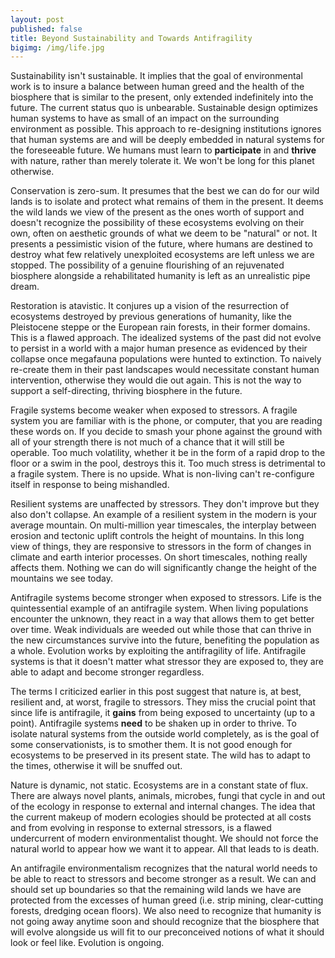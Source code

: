 ```yaml
---
layout: post
published: false
title: Beyond Sustainability and Towards Antifragility
bigimg: /img/life.jpg
---
```

Sustainability isn't sustainable. It implies that the goal of environmental work is to insure a balance between human greed and the health of the biosphere that is similar to the present, only extended indefinitely into the future. The current status quo is unbearable. Sustainable design optimizes human systems to have as small of an impact on the surrounding environment as possible. This approach to re-designing institutions ignores that human systems are and will be deeply embedded in natural systems for the foreseeable future. We humans must learn to __participate__ in and __thrive__ with nature, rather than merely tolerate it. We won't be long for this planet otherwise. 

Conservation is zero-sum. It presumes that the best we can do for our wild lands is to isolate and protect what remains of them in the present. It deems the wild lands we view of the present as the ones worth of support and doesn't recognize the possibility of these ecosystems evolving on their own, often on aesthetic grounds of what we deem to be "natural" or not.  It presents a pessimistic vision of the future, where humans are destined to destroy what few relatively unexploited ecosystems are left unless we are stopped. The possibility of a genuine flourishing of an rejuvenated biosphere alongside a rehabilitated humanity is left as an unrealistic pipe dream.

Restoration is atavistic. It conjures up a vision of the resurrection of ecosystems destroyed by previous generations of humanity, like the Pleistocene steppe or the European rain forests, in their former domains. This is a flawed approach. The idealized systems of the past did not evolve to persist in a world with a major human presence as evidenced by their collapse once megafauna populations were hunted to extinction. To naively re-create them in their past landscapes would necessitate constant human intervention, otherwise they would die out again. This is not the way to support a self-directing, thriving biosphere in the future. 

Fragile systems become weaker when exposed to stressors. A fragile system you are familiar with is the phone, or computer, that you are reading these words on. If you decide to smash your phone against the ground with all of your strength there is not much of a chance that it will still be operable. Too much volatility, whether it be in the form of a rapid drop to the floor or a swim in the pool, destroys this it. Too much stress is detrimental to a fragile system. There is no upside. What is non-living can't re-configure itself in response to being mishandled.

Resilient systems are unaffected by stressors. They don't improve but they also don't collapse. An example of a resilient system in the modern is your average mountain. On multi-million year timescales, the interplay between  erosion and tectonic uplift controls the height of mountains. In this long view of things, they are responsive to stressors in the form of changes in climate and earth interior processes. On short timescales, nothing really affects them. Nothing we can do will significantly change the height of the mountains we see today.

Antifragile systems become stronger when exposed to stressors. Life is the quintessential example of an antifragile system.  When living populations encounter the unknown, they react in a way that allows them to get better over time. Weak individuals are weeded out while those that can thrive in the new circumstances survive into the future, benefiting the population as a whole. Evolution works by exploiting the antifragility of life. Antifragile systems is that it doesn't matter what stressor they are exposed to, they are able to adapt and become stronger regardless.

The terms I criticized earlier in this post suggest that nature is, at best, resilient and, at worst, fragile to stressors. They miss the crucial point that since life is antifragile, it __gains__ from being exposed to uncertainty (up to a point). Antifragile systems __need__ to be shaken up in order to thrive. To isolate natural systems from the outside world completely, as is the goal of some conservationists, is to smother them. It is not good enough for ecosystems to be preserved in its present state. The wild has to adapt to the times, otherwise it will be snuffed out.

Nature is dynamic, not static. Ecosystems are in a constant state of flux. There are always novel plants, animals, microbes, fungi that cycle in and out of the ecology in response to external and internal changes. The idea that the current makeup of modern ecologies should be protected at all costs and from evolving in response to external stressors, is a flawed undercurrent of modern environmentalist thought. We should not force the natural world to appear how we want it to appear. All that leads to is death.

An antifragile environmentalism recognizes that the natural world needs to be able to react to stressors and become stronger as a result. We can and should set up boundaries so that the remaining wild lands we have are protected from the excesses of human greed (i.e. strip mining, clear-cutting forests, dredging ocean floors). We also need to recognize that humanity is not going away anytime soon and should recognize that the biosphere that will evolve alongside us will fit to our preconceived notions of what it should look or feel like. Evolution is ongoing.
